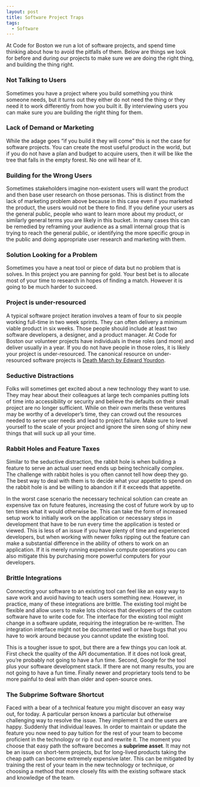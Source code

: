 ```yaml
---
layout: post
title: Software Project Traps
tags:
  - Software
---
```

At Code for Boston we run a lot of software projects, and spend time thinking about how to avoid the pitfalls of them. Below are things we look for before and during our projects to make sure we are doing the right thing, and building the thing right.
### Not Talking to Users
Sometimes you have a project where you build something you think someone needs, but it turns out they either do not need the thing or they need it to work differently from how you built it. By interviewing users you can make sure you are building the right thing for them.

### Lack of Demand or Marketing
While the adage goes “if you build it they will come” this is not the case for software projects. You can create the most useful product in the world, but if you do not have a plan and budget to acquire users, then it will be like the tree that falls in the empty forest. No one will hear of it.

### Building for the Wrong Users
Sometimes stakeholders imagine non-existent users will want the product and then base user research on those personas. This is distinct from the lack of marketing problem above because in this case even if you marketed the product, the users would not be there to find. If you define your users as the general public, people who want to learn more about my product, or similarly general terms you are likely in this bucket. In many cases this can be remedied by reframing your audience as a small internal group that is trying to reach the general public, or identifying the more specific group in the public and doing appropriate user research and marketing with them.

### Solution Looking for a Problem
Sometimes you have a neat tool or piece of data but no problem that is solves. In this project you are panning for gold. Your best bet is to allocate most of your time to research in hopes of finding a match. However it is going to be much harder to succeed.

### Project is under-resourced
A typical software project iteration involves a team of four to six people working full-time in two week sprints. They can often delivery a minimum viable product in six weeks. Those people should include at least two software developers, a designer, and a product manager. At Code for Boston our volunteer projects have individuals in these roles (and more) and deliver usually in a year. If you do not have people in those roles, it is likely your project is under-resourced. The canonical resource on under-resourced software projects is [Death March by Edward Yourdon](https://amzn.to/3bV73qa).

### Seductive Distractions
Folks will sometimes get excited about a new technology they want to use. They may hear about their colleagues at large tech companies putting lots of time into accessibility or security and believe the defaults on their small project are no longer sufficient. While on their own merits these ventures may be worthy of a developer’s time, they can crowd out the resources needed to serve user needs and lead to project failure. Make sure to level yourself to the scale of your project and ignore the siren song of shiny new things that will suck up all your time.

### Rabbit Holes and Feature Taxes
Similar to the seductive distraction, the rabbit hole is when building a feature to serve an actual user need ends up being technically complex. The challenge with rabbit holes is you often cannot tell how deep they go. The best way to deal with them is to decide what your appetite to spend on the rabbit hole is and be willing to abandon it if it exceeds that appetite.

In the worst case scenario the necessary technical solution can create an expensive tax on future features, increasing the cost of future work by up to ten times what it would otherwise be. This can take the form of increased setup work to initially work on the application or necessary steps in development that have to be run every time the application is tested or viewed. This is less of an issue if you have plenty of time and experienced developers, but when working with newer folks ripping out the feature can make a substantial difference in the ability of others to work on an application. If it is merely running expensive compute operations you can also mitigate this by purchasing more powerful computers for your developers.

### Brittle Integrations
Connecting your software to an existing tool can feel like an easy way to save work and avoid having to teach users something new. However, in practice, many of these integrations are brittle. The existing tool might be flexible and allow users to make lots choices that developers of the custom software have to write code for. The interface for the existing tool might change in a software update, requiring the integration be re-written. The integration interface might not be documented well or have bugs that you have to work around because you cannot update the existing tool.

This is a tougher issue to spot, but there are a few things you can look at. First check the quality of the API documentation. If it does not look great, you’re probably not going to have a fun time. Second, Google for the tool plus your software development stack. If there are not many results, you are not going to have a fun time. Finally newer and proprietary tools tend to be more painful to deal with than older and open-source ones.

### The Subprime Software Shortcut
Faced with a bear of a technical feature you might discover an easy way out, for today. A particular person knows a particular but otherwise challenging way to resolve the issue. They implement it and the users are happy. Suddenly that individual leaves. In order to maintain or update the feature you now need to pay tuition for the rest of your team to become proficient in the technology or rip it out and rewrite it. The moment you choose that easy path the software becomes a **subprime asset**. It may not be an issue on short-term projects, but for long-lived products taking the cheap path can become extremely expensive later. This can be mitigated by training the rest of your team in the new technology or technique, or choosing a method that more closely fits with the existing software stack and knowledge of the team.
